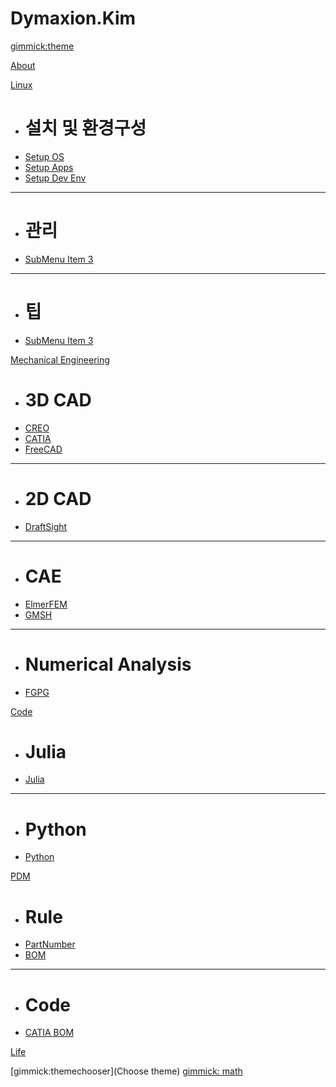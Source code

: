 <!--
  -- Name of your wiki
  -- Do NOT remove the leading `#` character.
  -->

# Dymaxion.Kim


<!--
  -- Default theme
  -- (Read: http://dynalon.github.io/mdwiki/#!customizing.md#Theme_chooser)
  -->

[gimmick:theme](bootstrap)


<!--
  -- Navigation
  -- (Read: http://dynalon.github.io/mdwiki/#!quickstart.md#Adding_a_navigation)
  -->

[About](pages/about.md)




<!-- A more complex navigation example: ---------------------------------------- -->


[Linux]()

  * # 설치 및 환경구성
  * [Setup OS](pages/Linux/Setup_OS.md)
  * [Setup Apps](pages/Linux/Setup_Apps.md)
  * [Setup Dev Env](pages/Linux/Setup_Dev.md)
  - - - -
  * # 관리
  * [SubMenu Item 3](pages/subitem3.md)
  - - - -
  * # 팁
  * [SubMenu Item 3](pages/subitem3.md)


[Mechanical Engineering]()

  * # 3D CAD
  * [CREO](pages/Mechanical_Engineering/CREO.md)
  * [CATIA](pages/Mechanical_Engineering/CATIA.md)
  * [FreeCAD](pages/Mechanical_Engineering/FreeCAD.md)
  - - - -
  * # 2D CAD
  * [DraftSight](pages/Mechanical_Engineering/DraftSight.md)
  - - - -
  * # CAE
  * [ElmerFEM](pages/Mechanical_Engineering/ElmerFEM.md)
  * [GMSH](pages/Mechanical_Engineering/GMSH.md)
  - - - -
  * # Numerical Analysis
  * [FGPG](pages/Mechanical_Engineering/FGPG.md)


[Code]()

  * # Julia
  * [Julia](pages/Code/Julia.md)
  - - - -
  * # Python
  * [Python](pages/Code/Python.md)


[PDM]()

  * # Rule
  * [PartNumber](pages/PDM/PartNumber.md)
  * [BOM](pages/PDM/BOM.md)
  - - - -
  * # Code
  * [CATIA BOM](pages/Code/CATIA_BOM.md)


[Life]()





<!-- ---------------------------------------------------------------------------- -->

<!--
  -- Change the Language
  -- Could be useful when there's more than one language wiki.
-->

<!--
[Change the Language]()

  * [English (United States)](/en_US/)
  * [English (United Kingdom)](/en_GB/)
  * [Italian](/it/)
-->

<!--
  -- Let the user choose a theme
  -- (Read: http://dynalon.github.io/mdwiki/#!quickstart.md#Adding_a_navigation)
-->

[gimmick:themechooser](Choose theme)
[gimmick: math]()


